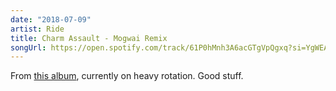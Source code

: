 ```yaml
---
date: "2018-07-09"
artist: Ride
title: Charm Assault - Mogwai Remix
songUrl: https://open.spotify.com/track/61P0hMnh3A6acGTgVpQgxq?si=YgWEAE8RQZ6w8kEAmC4_5w
---
```


From [this album](https://www.discogs.com/Ride-Waking-Up-In-Another-Town-Weather-Diaries-Remixed/release/11895875), currently on heavy rotation. Good stuff.
